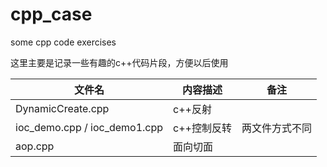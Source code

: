 # cpp_case
some cpp code exercises


这里主要是记录一些有趣的c++代码片段，方便以后使用

|文件名|内容描述|备注|
|----|----|----|
| DynamicCreate.cpp|c++反射||
|ioc_demo.cpp / ioc_demo1.cpp|c++控制反转|两文件方式不同|
|aop.cpp|面向切面||
